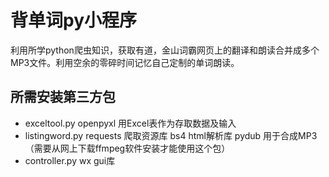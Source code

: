# 背单词py小程序
利用所学python爬虫知识，获取有道，金山词霸网页上的翻译和朗读合并成多个MP3文件。利用空余的零碎时间记忆自己定制的单词朗读。

## 所需安装第三方包
- exceltool.py
openpyxl 用Excel表作为存取数据及输入
- listingword.py
requests 爬取资源库
bs4 html解析库
pydub 用于合成MP3（需要从网上下载ffmpeg软件安装才能使用这个包）
- controller.py
wx gui库
